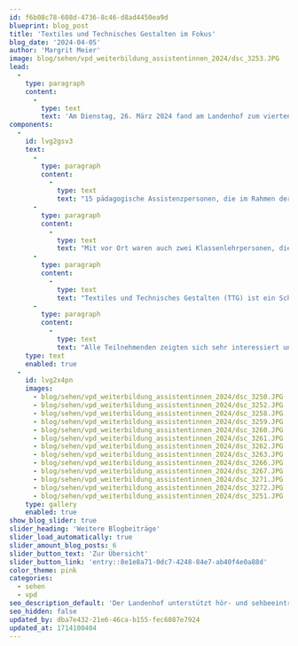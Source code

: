 ```yaml
---
id: f6b08c78-608d-4736-8c46-d8ad4450ea9d
blueprint: blog_post
title: 'Textiles und Technisches Gestalten im Fokus'
blog_date: '2024-04-05'
author: 'Margrit Meier'
image: blog/sehen/vpd_weiterbildung_assistentinnen_2024/dsc_3253.JPG
lead:
  -
    type: paragraph
    content:
      -
        type: text
        text: 'Am Dienstag, 26. März 2024 fand am Landenhof zum vierten Mal der halbjährlich stattfindende Assistenzanlass statt.'
components:
  -
    id: lvg2gsv3
    text:
      -
        type: paragraph
        content:
          -
            type: text
            text: "15 pädagogische Assistenzpersonen, die im Rahmen der integrativen Beschulung von Schüler:innen mit einer Sehbeeinträchtigung und Blindheit in den Regelschulen im Kanton für den Visiopädagogischen Dienst tätig sind, waren dazu eingeladen.\_\_"
      -
        type: paragraph
        content:
          -
            type: text
            text: "Mit vor Ort waren auch zwei Klassenlehrpersonen, die aufs Schuljahr 24-25 neu in der Tagessonderschule Sehen starten werden.\_"
      -
        type: paragraph
        content:
          -
            type: text
            text: "Textiles und Technisches Gestalten (TTG) ist ein Schulfach, das sehr visuell basiert ist und in dem Assistenzstunden besonders oft eingesetzt werden. Nach einem Fachvortrag von Daniel Senn, wurde unter Simulations- oder Dunkelbrille gestrickt, genäht aber auch geschliffen, gebohrt und abgemessen und ein leckeres Aperos aus der Landenhof-Küche genossen.\_"
      -
        type: paragraph
        content:
          -
            type: text
            text: "Alle Teilnehmenden zeigten sich sehr interessiert und schätzten die lockere Atmosphäre und den Austausch untereinander. Es wurden Tipps aus der Praxis ausgetauscht und die beiden neuen Klassenlehrpersonen in die Unterrichtsdidaktik Schüler:innen mit einer Sehbeeinträchtigung eingeführt. Der Abend wird für alle Beteiligten in guter Erinnerung bleiben.\_"
    type: text
    enabled: true
  -
    id: lvg2x4pn
    images:
      - blog/sehen/vpd_weiterbildung_assistentinnen_2024/dsc_3250.JPG
      - blog/sehen/vpd_weiterbildung_assistentinnen_2024/dsc_3252.JPG
      - blog/sehen/vpd_weiterbildung_assistentinnen_2024/dsc_3258.JPG
      - blog/sehen/vpd_weiterbildung_assistentinnen_2024/dsc_3259.JPG
      - blog/sehen/vpd_weiterbildung_assistentinnen_2024/dsc_3260.JPG
      - blog/sehen/vpd_weiterbildung_assistentinnen_2024/dsc_3261.JPG
      - blog/sehen/vpd_weiterbildung_assistentinnen_2024/dsc_3262.JPG
      - blog/sehen/vpd_weiterbildung_assistentinnen_2024/dsc_3263.JPG
      - blog/sehen/vpd_weiterbildung_assistentinnen_2024/dsc_3266.JPG
      - blog/sehen/vpd_weiterbildung_assistentinnen_2024/dsc_3267.JPG
      - blog/sehen/vpd_weiterbildung_assistentinnen_2024/dsc_3271.JPG
      - blog/sehen/vpd_weiterbildung_assistentinnen_2024/dsc_3272.JPG
      - blog/sehen/vpd_weiterbildung_assistentinnen_2024/dsc_3251.JPG
    type: gallery
    enabled: true
show_blog_slider: true
slider_heading: 'Weitere Blogbeiträge'
slider_load_automatically: true
slider_amount_blog_posts: 6
slider_button_text: 'Zur Übersicht'
slider_button_link: 'entry::8e1e8a71-0dc7-4248-84e7-ab40f4e0a88d'
color_theme: pink
categories:
  - sehen
  - vpd
seo_description_default: 'Der Landenhof unterstützt hör- und sehbeeinträchtigte Kinder & Jugendliche in ihrem selbstbestimmten Leben durch Förderung ihrer Fähigkeiten & Entwicklung'
seo_hidden: false
updated_by: dba7e432-21e6-46ca-b155-fec6087e7924
updated_at: 1714100404
---
```

